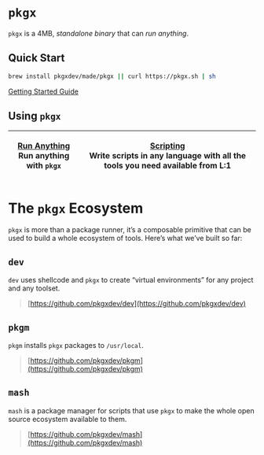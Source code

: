 # `pkgx`

`pkgx` is a 4MB, *standalone binary* that can *run anything*.

## Quick Start

```sh
brew install pkgxdev/made/pkgx || curl https://pkgx.sh | sh
```

[Getting Started Guide](getting-started.md)

## Using `pkgx`

| <p>​<a href="running-anything.md">Run Anything</a><br>Run anything with `pkgx`</p> | <p><a href="scripting.md">Scripting</a><br>Write scripts in any language with all the tools you need available from L:1</p> |
| ----- | ----- |

# The `pkgx` Ecosystem

`pkgx` is more than a package runner, it’s a composable primitive that can be
used to build a whole ecosystem of tools. Here’s what we’ve built so far:

## `dev`

`dev` uses shellcode and `pkgx` to create “virtual environments” for any
project and any toolset.

> [https://github.com/pkgxdev/dev](https://github.com/pkgxdev/dev)

## `pkgm`

`pkgm` installs `pkgx` packages to `/usr/local`.

> [https://github.com/pkgxdev/pkgm](https://github.com/pkgxdev/pkgm)

## `mash`

`mash` is a package manager for scripts that use `pkgx` to make the whole
open source ecosystem available to them.

> [https://github.com/pkgxdev/mash](https://github.com/pkgxdev/mash)

